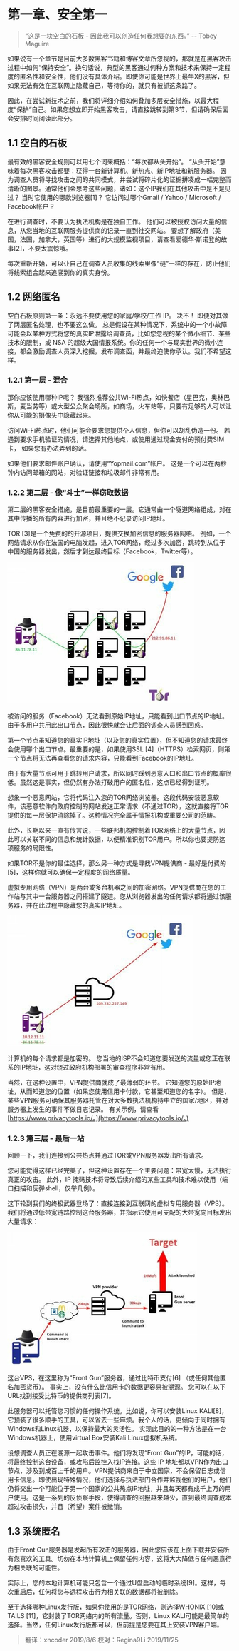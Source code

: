 # 第一章、安全第一

> “这是一块空白的石板 - 因此我可以创造任何我想要的东西。” -- Tobey Maguire

如果说有一个章节是目前大多数黑客书籍和博客文章所忽视的，那就是在黑客攻击过程中如何“保持安全”。换句话说，典型的黑客通过何种方案和技术来保持一定程度的匿名性和安全性，他们没有具体介绍。即使你可能是世界上最牛X的黑客，但如果无法有效在互联网上隐藏自己，等待你的，就只有被抓这条路了。

因此，在尝试新技术之前，我们将详细介绍如何叠加多层安全措施，以最大程度“保护”自己。如果您想立即开始黑客攻击，请直接跳转到第3节，但请确保后面会安排时间阅读此部分。

## 1.1 空白的石板

最有效的黑客安全规则可以用七个词来概括：“每次都从头开始”。 “从头开始”意味着每次黑客攻击都要：获得一台新计算机、新热点、新IP地址和新服务器。 因为调查人员将寻找攻击之间的共同模式，并尝试将碎片化的证据拼凑成一幅完整而清晰的图景。通常他们会思考这些问题，诸如：这个IP我们在其他攻击中是不是见过？ 当时它使用的哪款浏览器\[1\]？ 它访问过哪个Gmail / Yahoo / Microsoft / Facebook帐户？

在进行调查时，不要认为执法机构是在独自工作。 他们可以被授权访问大量的信息，从您当地的互联网服务提供商的记录一直到社交网站。 要想了解政府（美国，法国，加拿大，英国等）进行的大规模监视项目，请查看爱德华·斯诺登的故事\[2\]，不要太震惊哦。

每次重新开始，可以让自己在调查人员收集的线索里像“谜”一样的存在，防止他们将线索组合起来追溯到你的真实身份。

## 1.2 网络匿名

空白石板原则第一条：永远不要使用您的家庭/学校/工作 IP。 决不！ 即便对其做了两层匿名处理，也不要这么做。 总是假设在某种情况下，系统中的一个小故障可能会以某种方式将您的真实IP泄露给调查员，比如您忽视的某个微小细节、某些技术的限制，或 NSA 的超级大国情报系统。你的任何一个与现实世界的微小连接，都会激励调查人员深入挖掘，发布调查函，并最终迫使你承认。我们不希望这样。

### 1.2.1 第一层 - 混合

那你应该使用哪种IP呢？ 我强烈推荐公共Wi-Fi热点，如快餐店（星巴克，奥林巴斯，麦当劳等）或大型公众聚会场所，如商场，火车站等，只要有足够的人可以让你从可能的摄像头中隐藏起来。

访问Wi-Fi热点时，他们可能会要求您提供个人信息，但你可以胡乱伪造一份。 若遇到要求手机验证的情况，请选择其他地点，或使用通过现金支付的预付费SIM卡， 如果您有办法弄到的话。

如果他们要求邮件账户确认，请使用“Yopmail.com”帐户。 这是一个可以在两秒钟内访问邮箱的网站，对验证链接和垃圾邮件非常有用。

### 1.2.2 第二层 - 像“斗士”一样窃取数据

第二层的黑客安全措施，是目前最重要的一层。它通常由一个隧道网络组成，对在其中传播的所有内容进行加密，并且绝不记录访问IP地址。

TOR \[3\]是一个免费的的开源项目，提供交换加密信息的服务器网络。 例如，一个网络请求从你在法国的电脑发起，进入TOR网络，经过多次加密，跳转到从位于中国的服务器发出，然后才到达最终目标（Facebook，Twitter等）。

![Tor &#x7F51;&#x7EDC;&#x7ED3;&#x6784;](.gitbook/assets/1-1torstructure%20%281%29.jpg)

被访问的服务（Facebook）无法看到原始IP地址，只能看到出口节点的IP地址。 由于多用户共用此出口节点，因此很快就会让后面的调查人员感到困惑。

第一个节点虽知道您的真实IP地址（以及您的真实位置），但不知道您的请求最终会使用哪个出口节点。最重要的是，如果使用SSL \[4\]（HTTPS）检索网页，则第一个节点将无法再查看您的请求内容，只能看到Facebook的IP地址。

由于有大量节点可用于跳转用户请求，所以同时踩到恶意入口和出口节点的概率很低。虽然这是事实，但仍然有办法打破用户的匿名性，这点已经得到证明。

想象一个恶意网站，它将代码注入您的TOR网络浏览器。这段代码安装恶意软件，该恶意软件向政府控制的网站发送正常请求（不通过TOR），这就直接将TOR提供的每一层保护消除掉了。这种情况完全属于情报机构或重要公司的范畴。

此外，长期以来一直有传言说，一些联邦机构控制着TOR网络上的大量节点，因此可以关联不同的信息和统计数据，以便精准识别TOR用户。所以你也要提防这项服务的局限性。

如果TOR不是你的最佳选择，那么另一种方式是寻找VPN提供商 - 最好是付费的\[5\]，这样你就可以确保一定程度的网络质量。

虚拟专用网络（VPN）是两台或多台机器之间的加密网络。VPN提供商在您的工作站与其中一台服务器之间搭建了隧道。您从浏览器发出的任何请求都将通过该服务器，并在此过程中隐藏您的真实IP地址。

![&#x53CC;&#x5C42;&#x67B6;&#x6784;](.gitbook/assets/1-2torwithvpnstructure.jpg)

计算机的每个请求都是加密的。 您当地的ISP不会知道您要发送的流量或您正在联系的IP地址，这对绕过政府机构部署的审查程序非常有用。

当然，在这种设置中，VPN提供商就成了最薄弱的环节。 它知道您的原始IP地址，从而知道您的位置（如果您使用信用卡付款，它甚至知道您的名字）。 但是，某些VPN服务可确保其服务器托管在对大多数执法机构持中立的国家/地区，并对服务器上发生的事件不做日志记录。 有关示例，请查看[https://www.privacytools.io/。](https://www.privacytools.io/。)

### 1.2.3 第三层 - 最后一站

回顾一下，我们连接到公共热点并通过TOR或VPN服务器发出所有请求。

您可能觉得这样已经完美了，但这种设置存在一个主要问题：带宽太慢，无法执行真正的攻击。 此外，IP 掩码技术将导致后续介绍的某些工具和技术难以使用（端口扫描和反弹shell，仅举几例）。

这下轮到我们的终极武器登场了：直接连接到互联网的虚拟专用服务器（VPS）。 我们将通过低带宽链路控制这台服务器，并指示它使用可支配的大带宽向目标发出大量请求：

![&#x6700;&#x7EC8;&#x67B6;&#x6784;&#x56FE;](.gitbook/assets/1-3finalstructure.jpg)

这台VPS，在这里称为“Front Gun”服务器，通过比特币支付\[6\] （或任何其他匿名加密货币）。 事实上，没有什么比信用卡的数据更容易被溯源。 您可以在以下URL找到接受比特币的提供商列表\[7\]。

此服务器可以托管您习惯的任何操作系统。比如说，你可以安装Linux KALI\[8\]，它预装了很多顺手的工具，可以省去一些麻烦。我个人的话，更倾向于同时拥有Windows和Linux机器，以保持最大的灵活性。 实现此目的的一种方法是在一台Windows机器上，使用virtual Box安装Kali Linux虚拟机系统。

设想调查人员正在溯源一起攻击事件。他们将发现“Front Gun”的IP，可能的话，将最终控制这台设备，或攻陷后监控入栈IP连接。这些 IP 地址都以VPN作为出口节点，涉及到成百上千的用户。VPN提供商来自于中立国家，不会保留日志或信用卡信息。即使出现特殊情况，他们选择与执法部门合作并监视他们的用户，他们仍将交出一个可能位于另一个国家的公共热点IP地址，并且每天都有成千上万的用户使用。这是一系列的反侦察手段，使得调查的回报越来越少，直到最终调查成本超过攻击损失，并且（希望）案件被撤销。

## 1.3 系统匿名

由于Front Gun服务器是发起所有攻击的服务器，因此您应该在上面下载并安装所有您喜欢的工具。切勿在本地计算机上保留任何内容，这将大大降低与任何恶意行为相关联的可能性。

实际上，您的本地计算机可能只包含一个通过U盘启动的临时系统\[9\]。这样，每次重启后，任何将您与远程攻击行为相关联的数据都将被删除。

至于选择哪种Linux发行版，如果你使用的是TOR网络，则选择WHONIX \[10\]或TAILS \[11\]，它封装了TOR网络内的所有流量。否则，Linux KALI可能是最简单的选择。当然，任何Linux发行版都可以，但前提是您要在其上安装VPN客户端。

> 翻译：xncoder 2019/8/6
> 校对：Regina9Li 2019/11/25